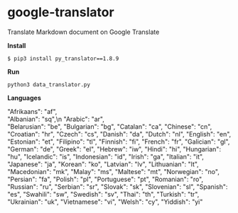 # google-translator
Translate Markdown document on Google Translate

**Install**

`$ pip3 install py_translator==1.8.9`

**Run**

`python3 data_translator.py`

**Languages**

"Afrikaans": "af",<br>
"Albanian": "sq",\n
"Arabic": "ar",  
"Belarusian": "be",
"Bulgarian": "bg",
"Catalan": "ca",
"Chinese": "cn",
"Croatian": "hr",
"Czech": "cs",
"Danish": "da",
"Dutch": "nl",
"English": "en",
"Estonian": "et",
"Filipino": "tl",
"Finnish": "fi",
"French": "fr",
"Galician": "gl",
"German": "de",
"Greek": "el",
"Hebrew": "iw",
"Hindi": "hi",
"Hungarian": "hu",
"Icelandic": "is",
"Indonesian": "id",
"Irish": "ga",
"Italian": "it",
"Japanese": "ja",
"Korean": "ko",
"Latvian": "lv",
"Lithuanian": "lt",
"Macedonian": "mk",
"Malay": "ms",
"Maltese": "mt",
"Norwegian": "no",
"Persian": "fa",
"Polish": "pl",
"Portuguese": "pt",
"Romanian": "ro",
"Russian": "ru",
"Serbian": "sr",
"Slovak": "sk",
"Slovenian": "sl",
"Spanish": "es",
"Swahili": "sw",
"Swedish": "sv",
"Thai": "th",
"Turkish": "tr",
"Ukrainian": "uk",
"Vietnamese": "vi",
"Welsh": "cy",
"Yiddish": "yi"
